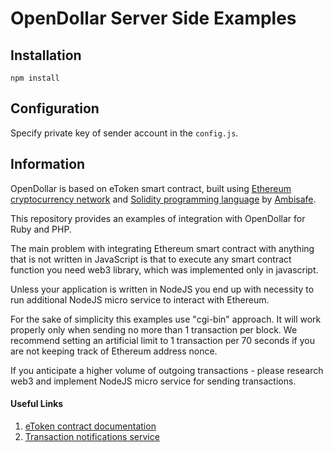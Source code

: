 # OpenDollar Server Side Examples
## Installation

`npm install`

## Configuration

Specify private key of sender account in the `config.js`.

## Information

OpenDollar is based on eToken smart contract, built using [Ethereum cryptocurrency network](https://ethereum.org/) and [Solidity programming language](https://solidity.readthedocs.io/en/latest/) by [Ambisafe](https://ambisafe.co/).

This repository provides an examples of integration with OpenDollar for Ruby and PHP.

The main problem with integrating Ethereum smart contract with anything that is not written in JavaScript
is that to execute any smart contract function you need web3 library, which was implemented only in javascript.

Unless your application is written in NodeJS you end up with necessity to run additional NodeJS micro service to interact with Ethereum.

For the sake of simplicity this examples use "cgi-bin" approach. It will work properly only when sending no more than 1 transaction per block. We recommend setting an artificial limit to 1 transaction per 70 seconds if you are not keeping track of Ethereum address nonce.

If you anticipate a higher volume of outgoing transactions - please research web3 and implement NodeJS micro service for sending transactions.

#### Useful Links

1. [eToken contract documentation](https://github.com/Ambisafe/etoken-docs/wiki/eToken-Standard-Token-API "eToken contract documentation")
2. [Transaction notifications service](https://github.com/Ambisafe/etoken-docs/wiki/Transaction-Notifications "Transaction notifications service")
